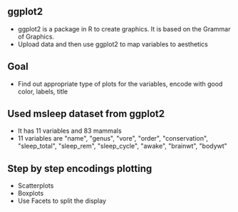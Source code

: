 ## ggplot2
* ggplot2 is a package in R to create graphics. It is based on the Grammar of Graphics. 
* Upload data and then use ggplot2 to map variables to aesthetics

## Goal
* Find out appropriate type of plots for the variables, encode with good color, labels, title

## Used msleep dataset from ggplot2 
* It has 11 variables and 83 mammals 
* 11 variables are "name", "genus", "vore", "order", "conservation", "sleep_total", "sleep_rem", "sleep_cycle", "awake", "brainwt", "bodywt"

## Step by step encodings plotting
* Scatterplots 
* Boxplots 
* Use Facets to split the display


